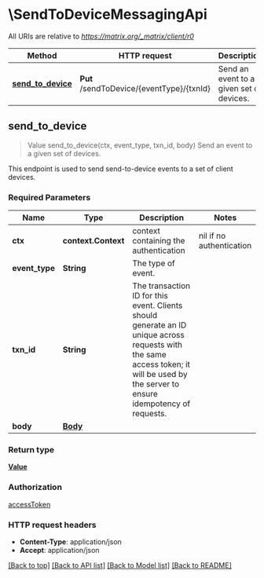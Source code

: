# \SendToDeviceMessagingApi

All URIs are relative to *https://matrix.org/_matrix/client/r0*

Method | HTTP request | Description
------------- | ------------- | -------------
[**send_to_device**](SendToDeviceMessagingApi.md#send_to_device) | **Put** /sendToDevice/{eventType}/{txnId} | Send an event to a given set of devices.



## send_to_device

> Value send_to_device(ctx, event_type, txn_id, body)
Send an event to a given set of devices.

This endpoint is used to send send-to-device events to a set of client devices.

### Required Parameters


Name | Type | Description  | Notes
------------- | ------------- | ------------- | -------------
 **ctx** | **context.Context** | context containing the authentication | nil if no authentication
  **event_type** | **String**| The type of event. | 
  **txn_id** | **String**| The transaction ID for this event. Clients should generate an ID unique across requests with the same access token; it will be used by the server to ensure idempotency of requests. | 
  **body** | [**Body**](Body.md)|  | 

### Return type

[**Value**](Value.md)

### Authorization

[accessToken](../README.md#accessToken)

### HTTP request headers

- **Content-Type**: application/json
- **Accept**: application/json

[[Back to top]](#) [[Back to API list]](../README.md#documentation-for-api-endpoints) [[Back to Model list]](../README.md#documentation-for-models) [[Back to README]](../README.md)

